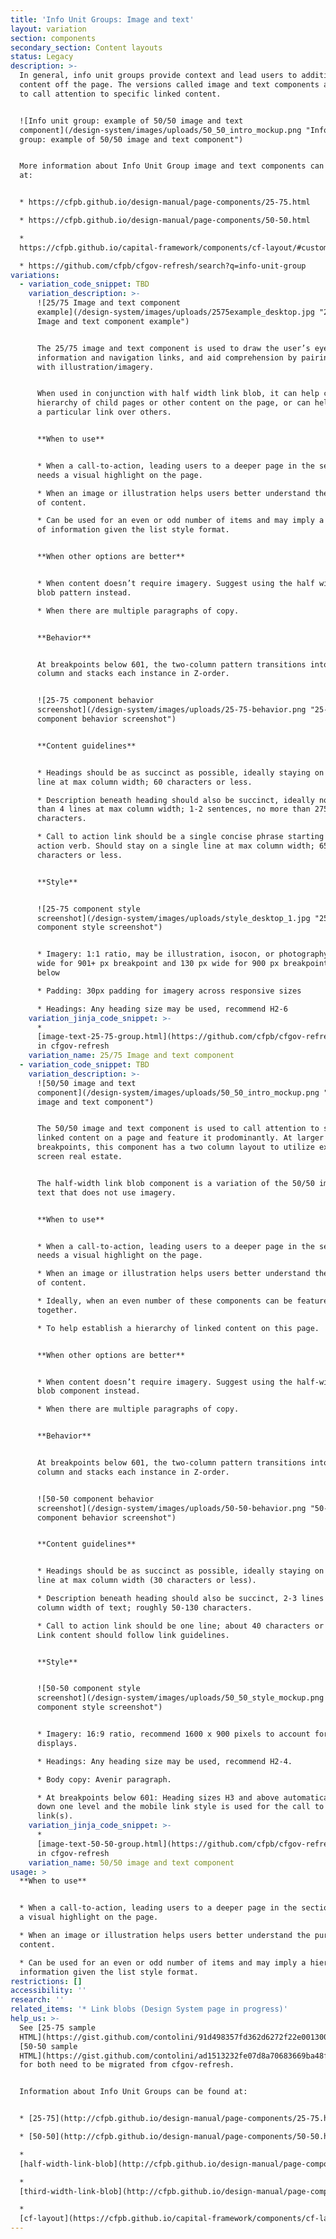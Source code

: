 ```yaml
---
title: 'Info Unit Groups: Image and text'
layout: variation
section: components
secondary_section: Content layouts
status: Legacy
description: >-
  In general, info unit groups provide context and lead users to additional
  content off the page. The versions called image and text components are used
  to call attention to specific linked content.


  ![Info unit group: example of 50/50 image and text
  component](/design-system/images/uploads/50_50_intro_mockup.png "Info unit
  group: example of 50/50 image and text component")


  More information about Info Unit Group image and text components can be found
  at:


  * https://cfpb.github.io/design-manual/page-components/25-75.html

  * https://cfpb.github.io/design-manual/page-components/50-50.html

  *
  https://cfpb.github.io/capital-framework/components/cf-layout/#custom-content-layouts

  * https://github.com/cfpb/cfgov-refresh/search?q=info-unit-group
variations:
  - variation_code_snippet: TBD
    variation_description: >-
      ![25/75 Image and text component
      example](/design-system/images/uploads/2575example_desktop.jpg "25/75
      Image and text component example")


      The 25/75 image and text component is used to draw the user’s eye to key
      information and navigation links, and aid comprehension by pairing content
      with illustration/imagery.


      When used in conjunction with half width link blob, it can help create a
      hierarchy of child pages or other content on the page, or can help feature
      a particular link over others.


      **When to use**


      * When a call-to-action, leading users to a deeper page in the section,
      needs a visual highlight on the page.

      * When an image or illustration helps users better understand the purpose
      of content.

      * Can be used for an even or odd number of items and may imply a hierarchy
      of information given the list style format.


      **When other options are better**


      * When content doesn’t require imagery. Suggest using the half width link
      blob pattern instead.

      * When there are multiple paragraphs of copy.


      **Behavior**


      At breakpoints below 601, the two-column pattern transitions into a single
      column and stacks each instance in Z-order.


      ![25-75 component behavior
      screenshot](/design-system/images/uploads/25-75-behavior.png "25-75
      component behavior screenshot")


      **Content guidelines**


      * Headings should be as succinct as possible, ideally staying on a single
      line at max column width; 60 characters or less.

      * Description beneath heading should also be succinct, ideally no more
      than 4 lines at max column width; 1-2 sentences, no more than 275
      characters.

      * Call to action link should be a single concise phrase starting with an
      action verb. Should stay on a single line at max column width; 65
      characters or less.


      **Style**


      ![25-75 component style
      screenshot](/design-system/images/uploads/style_desktop_1.jpg "25-75
      component style screenshot")


      * Imagery: 1:1 ratio, may be illustration, isocon, or photography. 150px
      wide for 901+ px breakpoint and 130 px wide for 900 px breakpoint and
      below

      * Padding: 30px padding for imagery across responsive sizes

      * Headings: Any heading size may be used, recommend H2-6
    variation_jinja_code_snippet: >-
      *
      [image-text-25-75-group.html](https://github.com/cfpb/cfgov-refresh/blob/e67d1ad321551c221c01eaa62589dfdd1177d1dc/cfgov/jinja2/v1/_includes/organisms/image-text-25-75-group.html)
      in cfgov-refresh
    variation_name: 25/75 Image and text component
  - variation_code_snippet: TBD
    variation_description: >-
      ![50/50 image and text
      component](/design-system/images/uploads/50_50_intro_mockup.png "50/50
      image and text component")


      The 50/50 image and text component is used to call attention to specific
      linked content on a page and feature it prodominantly. At larger
      breakpoints, this component has a two column layout to utilize extra
      screen real estate.


      The half-width link blob component is a variation of the 50/50 image and
      text that does not use imagery.


      **When to use**


      * When a call-to-action, leading users to a deeper page in the section,
      needs a visual highlight on the page.

      * When an image or illustration helps users better understand the purpose
      of content.

      * Ideally, when an even number of these components can be featured
      together.

      * To help establish a hierarchy of linked content on this page.


      **When other options are better**


      * When content doesn’t require imagery. Suggest using the half-width link
      blob component instead.

      * When there are multiple paragraphs of copy.


      **Behavior**


      At breakpoints below 601, the two-column pattern transitions into a single
      column and stacks each instance in Z-order.


      ![50-50 component behavior
      screenshot](/design-system/images/uploads/50-50-behavior.png "50-50
      component behavior screenshot")


      **Content guidelines**


      * Headings should be as succinct as possible, ideally staying on a single
      line at max column width (30 characters or less).

      * Description beneath heading should also be succinct, 2-3 lines at max
      column width of text; roughly 50-130 characters.

      * Call to action link should be one line; about 40 characters or less.
      Link content should follow link guidelines.


      **Style**


      ![50-50 component style
      screenshot](/design-system/images/uploads/50_50_style_mockup.png "50-50
      component style screenshot")


      * Imagery: 16:9 ratio, recommend 1600 x 900 pixels to account for retina
      displays.

      * Headings: Any heading size may be used, recommend H2-4.

      * Body copy: Avenir paragraph.

      * At breakpoints below 601: Heading sizes H3 and above automatically drop
      down one level and the mobile link style is used for the call to action
      link(s).
    variation_jinja_code_snippet: >-
      *
      [image-text-50-50-group.html](https://github.com/cfpb/cfgov-refresh/blob/469930ce0e3816a3decfbca60d4ce4578db7d589/cfgov/jinja2/v1/_includes/organisms/image-text-50-50-group.html)
      in cfgov-refresh
    variation_name: 50/50 image and text component
usage: >
  **When to use**


  * When a call-to-action, leading users to a deeper page in the section, needs
  a visual highlight on the page.

  * When an image or illustration helps users better understand the purpose of
  content.

  * Can be used for an even or odd number of items and may imply a hierarchy of
  information given the list style format.
restrictions: []
accessibility: ''
research: ''
related_items: '* Link blobs (Design System page in progress)'
help_us: >-
  See [25-75 sample
  HTML](https://gist.github.com/contolini/91d498357fd362d6272f22e001300cae) and
  [50-50 sample
  HTML](https://gist.github.com/contolini/ad1513232fe07d8a70683669ba48f9d2), CSS
  for both need to be migrated from cfgov-refresh.


  Information about Info Unit Groups can be found at:


  * [25-75](http://cfpb.github.io/design-manual/page-components/25-75.html)

  * [50-50](http://cfpb.github.io/design-manual/page-components/50-50.html)

  *
  [half-width-link-blob](http://cfpb.github.io/design-manual/page-components/half-width-link-blob.html)

  *
  [third-width-link-blob](http://cfpb.github.io/design-manual/page-components/third-width-link-blob.html)

  *
  [cf-layout](https://cfpb.github.io/capital-framework/components/cf-layout/#custom-content-layouts)
---
```


